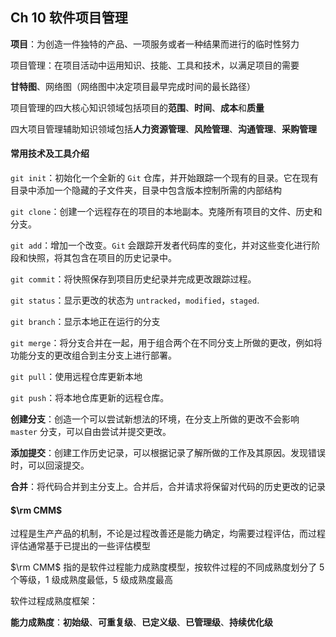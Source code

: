 ## Ch 10  软件项目管理

**项目**：为创造一件独特的产品、一项服务或者一种结果而进行的临时性努力

项目管理：在项目活动中运用知识、技能、工具和技术，以满足项目的需要

**甘特图**、网络图（网络图中决定项目最早完成时间的最长路径）

项目管理的四大核心知识领域包括项目的**范围**、**时间**、**成本**和**质量** 

四大项目管理辅助知识领域包括**人力资源管理**、**风险管理**、**沟通管理**、**采购管理** 



#### 常用技术及工具介绍

`git init`：初始化一个全新的 `Git` 仓库，并开始跟踪一个现有的目录。它在现有目录中添加一个隐藏的子文件夹，目录中包含版本控制所需的内部结构

`git clone`：创建一个远程存在的项目的本地副本。克隆所有项目的文件、历史和分支。

`git add`：增加一个改变。`Git` 会跟踪开发者代码库的变化，并对这些变化进行阶段和快照，将其包含在项目的历史记录中。

`git commit`：将快照保存到项目历史纪录并完成更改跟踪过程。

`git status`：显示更改的状态为 `untracked`，`modified`，`staged`. 

`git branch`：显示本地正在运行的分支

`git merge`：将分支合并在一起，用于组合两个在不同分支上所做的更改，例如将功能分支的更改组合到主分支上进行部署。

`git pull`：使用远程仓库更新本地

`git push`：将本地仓库更新的远程仓库。



**创建分支**：创造一个可以尝试新想法的环境，在分支上所做的更改不会影响 `master` 分支，可以自由尝试并提交更改。

**添加提交**：创建工作历史记录，可以根据记录了解所做的工作及其原因。发现错误时，可以回滚提交。

**合并**：将代码合并到主分支上。合并后，合并请求将保留对代码的历史更改的记录





#### $\rm CMM$

过程是生产产品的机制，不论是过程改善还是能力确定，均需要过程评估，而过程评估通常基于已提出的一些评估模型

$\rm CMM$ 指的是软件过程能力成熟度模型，按软件过程的不同成熟度划分了 $5$ 个等级，$1$ 级成熟度最低，$5$ 级成熟度最高

软件过程成熟度框架：

**能力成熟度**：**初始级**、**可重复级**、**已定义级**、**已管理级**、**持续优化级** 